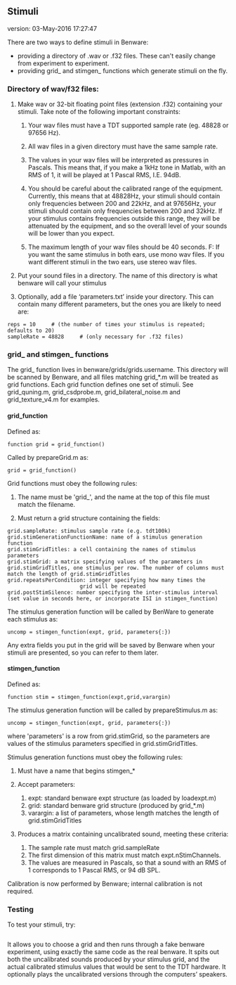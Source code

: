 ## Stimuli
version: 03-May-2016 17:27:47

There are two ways to define stimuli in Benware:

* providing a directory of .wav or .f32 files. These can't easily change from experiment to experiment.
* providing grid_ and stimgen_ functions which generate stimuli on the fly.


### Directory of wav/f32 files:

1. Make wav or 32-bit floating point files (extension .f32) containing your
stimuli. Take note of the following important constraints:

    1. Your wav files must have a TDT supported sample rate (eg. 48828 or 97656
    Hz).

    2. All wav files in a given directory must have the same sample rate.

    3. The values in your wav files will be interpreted as pressures in Pascals.
    This means that, if you make a 1kHz tone in Matlab, with an RMS of 1, it will
    be played at 1 Pascal RMS, I.E. 94dB.

    4. You should be careful about the calibrated range of the equipment.
    Currently, this means that at 48828Hz, your stimuli should contain only
    frequencies between 200 and 22kHz, and at 97656Hz, your stimuli should contain
    only frequencies between 200 and 32kHz. If your stimulus contains frequencies
    outside this range, they will be attenuated by the equipment, and so the
    overall level of your sounds will be lower than you expect.

    5. The maximum length of your wav files should be 40 seconds.  F: If
    you want the same stimulus in both ears, use mono wav files. If you want
    different stimuli in the two ears, use stereo wav files.

2. Put your sound files in a directory. The name of this directory is what
benware will call your stimulus

3. Optionally, add a file ‘parameters.txt’ inside your directory. This can
contain many different parameters, but the ones you are likely to need are:
```
reps = 10     # (the number of times your stimulus is repeated; defaults to 20)
sampleRate = 48828     # (only necessary for .f32 files)
```

### grid_ and stimgen_ functions

The grid_ function lives in benware/grids/grids.username. This directory will
be scanned by Benware, and all files matching grid_*.m will be treated as
grid functions. Each grid function defines one set of stimuli. See grid_quning.m,
grid_csdprobe.m, grid_bilateral_noise.m and grid_texture_v4.m for examples.

#### grid_function

Defined as:
```
function grid = grid_function()
```

Called by prepareGrid.m as:
```
grid = grid_function()
```

Grid functions must obey the following rules:

1. The name must be 'grid_', and the name at the top of this file must
     match the filename.
     
2. Must return a grid structure containing the fields:
```
grid.sampleRate: stimulus sample rate (e.g. tdt100k)
grid.stimGenerationFunctionName: name of a stimulus generation function
grid.stimGridTitles: a cell containing the names of stimulus parameters
grid.stimGrid: a matrix specifying values of the parameters in
grid.stimGridTitles, one stimulus per row. The number of columns must 
match the length of grid.stimGridTitles
grid.repeatsPerCondition: integer specifying how many times the 
                       grid will be repeated
grid.postStimSilence: number specifying the inter-stimulus interval  
(set value in seconds here, or incorporate ISI in stimgen_function) 
```

The stimulus generation function will be called by BenWare to generate
each stimulus as:
```
uncomp = stimgen_function(expt, grid, parameters{:})
```
Any extra fields you put in the grid will be saved by Benware when your
stimuli are presented, so you can refer to them later.

#### stimgen_function

Defined as:
```
function stim = stimgen_function(expt,grid,varargin)
```

The stimulus generation function will be called by prepareStimulus.m as:
```
uncomp = stimgen_function(expt, grid, parameters{:})
```
where 'parameters' is a row from grid.stimGrid, so the parameters are values
of the stimulus parameters specified in grid.stimGridTitles.

Stimulus generation functions must obey the following rules:

1. Must have a name that begins stimgen_*
2. Accept parameters:

    1. expt: standard benware expt structure (as loaded by loadexpt.m)
    2. grid: standard benware grid structure (produced by grid_*.m)
    3. varargin: a list of parameters, whose length matches the length of grid.stimGridTitles

3. Produces a matrix containing uncalibrated sound, meeting these criteria:
    1. The sample rate must match grid.sampleRate
    2. The first dimension of this matrix must match expt.nStimChannels.
    3. The values are measured in Pascals, so that a sound with an RMS of 1
        corresponds to 1 Pascal RMS, or 94 dB SPL.
            
Calibration is now performed by Benware; internal calibration is not required.


### Testing

To test your stimuli, try:
```testgrid.m
```
It allows you to choose a grid and then runs through a fake benware experiment, using exactly the same code as the real benware. It spits out both the uncalibrated sounds produced by your stimulus grid, and the actual calibrated stimulus values that would be sent to the TDT hardware. It optionally plays the uncalibrated versions through the computers’ speakers.
